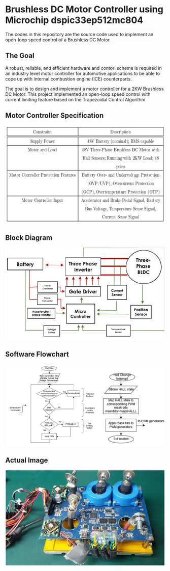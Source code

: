 # Brushless DC Motor Controller using Microchip dspic33ep512mc804

The codes in this repository are the source code used to implement an open-loop speed control of a Brushless DC Motor.

## The Goal
A robust, reliable, and efficient hardware and contorl scheme is required in an industry level motor controller for automotive applications to be able to cope up with internal combustion engine (ICE) counterparts.

The goal is to design and implement a motor controller for a 2KW Brushless DC Motor. This project implemented an open-loop speed control with current limiting feature based on the Trapezoidal Control Algorithm.

## Motor Controller Specification
![Specification](https://raw.githubusercontent.com/nacansino/BLDCMotorController/master/docs/imgs/mcspecs.png)

## Block Diagram
![Block Diagram](https://raw.githubusercontent.com/nacansino/BLDCMotorController/master/docs/imgs/blockdiagram.png)

## Software Flowchart
![Software Flowchart](https://github.com/nacansino/BLDCMotorController/blob/master/docs/imgs/sw_flowchart.png)

## Actual Image
![Actual Image](https://raw.githubusercontent.com/nacansino/BLDCMotorController/master/docs/imgs/boardimg.png)
